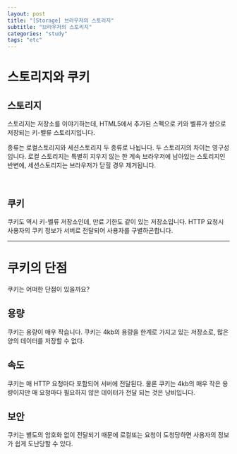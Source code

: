 ```yaml
---
layout: post
title: "[Storage] 브라우저의 스토리지"
subtitle: "브라우저의 스토리지"
categories: "study"
tags: "etc"
---
```


# 스토리지와 쿠키

## 스토리지

스토리지는 저장소를 이야기하는데, HTML5에서 추가된 스펙으로 키와 벨류가 쌍으로 저장되는 키-벨류 스토리지입니다.

종류는 로컬스토리지와 세션스토리지 두 종류로 나뉩니다. 두 스토리지의 차이는 영구성입니다. 로컬 스토리지는 특별히 지우지 않는 한 계속 브라우저에 남아있는 스토리지인 반변에, 세션스토리지는 브라우저가 닫힐 경우 제거됩니다.

<br>

## 쿠키

쿠키도 역시 키-벨류 저장소인데, 만료 기한도 같이 있는 저장소입니다. HTTP 요청시 사용자의 쿠키 정보가 서버로 전달되어 사용자를 구별하곤합니다.

---

# 쿠키의 단점

쿠키는 어떠한 단점이 있을까요?

## 용량

쿠키는 용량이 매우 작습니다. 쿠키는 4kb의 용량을 한계로 가지고 있는 저장소로, 많은 양의 데이터를 저장할 수 없다.

## 속도

쿠키는 매 HTTP 요청마다 포함되어 서버에 전달된다. 물론 쿠키는 4kb의 매우 작은 용량이지만 매 요청마다 필요하지 않은 데이터가 전달 되는 것은 낭비입니다.

## 보안

쿠키는 별도의 암호화 없이 전달되기 때문에 로컬또는 요청이 도청당하면 사용자의 정보가 쉽게 도난당할 수 있다.
